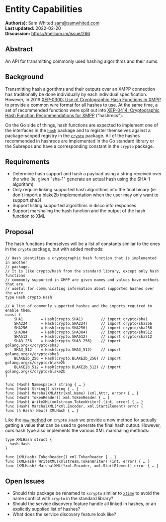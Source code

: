 # Entity Capabilities

**Author(s):** Sam Whited <sam@samwhited.com>  
**Last updated:** 2022-02-20  
**Discussion:** https://mellium.im/issue/266

## Abstract

An API for transmitting commonly used hashing algorithms and their sums.


## Background

Transmitting hash algorithms and their outputs over an XMPP connection has
traditionally be done individually by each individual specification.
However, in 2019 [XEP-0300: Use of Cryptographic Hash Functions in
XMPP][XEP-0300] to provide a common wire format for all hashes to use.
At the same time, a set of recommended functions were split out into [XEP-0414:
Cryptographic Hash Function Recommendations for XMPP][XEP-0414] ("hashrecs").

On the Go side of things, hash functions are expected to implement one of the
interfaces in the [`hash`] package and to register themselves against a
package-scoped registry in the [`crypto`] package.
All of the hashes recommended in hashrecs are implemented in the Go standard
library or the Subrepos and have a corresponding constant in the `crypto`
package.


## Requirements

- Determine hash support and hash a payload using a string received over the
  wire (ie. given "sha-1" generate an actual hash using the SHA-1 algorithm)
- Only require linking supported hash algorithms into the final binary (ie.
  don't import a blake2b implementation when the user may only want to support
  sha3)
- Support listing supported algorithms in disco info responses
- Support marshaling the hash function and the output of the hash function to
  XML


## Proposal

The hash functions themselves will be a list of constants similar to the ones in
the `crypto` package, but with added methods:

    // Hash identifies a cryptographic hash function that is implemented in another
    // package.
    // It is like crypto/hash from the standard library, except only hash functions
    // commonly supported in XMPP are given names and values have methods that are
    // useful for communicating information about supported hashes over the wire.
    type Hash crypto.Hash

    // A list of commonly supported hashes and the imports required to enable them.
    const (
    	SHA1        = Hash(crypto.SHA1)        // import crypto/sha1
    	SHA224      = Hash(crypto.SHA224)      // import crypto/sha256
    	SHA256      = Hash(crypto.SHA256)      // import crypto/sha256
    	SHA384      = Hash(crypto.SHA384)      // import crypto/sha512
    	SHA512      = Hash(crypto.SHA512)      // import crypto/sha512
    	SHA3_256    = Hash(crypto.SHA3_256)    // import golang.org/x/crypto/sha3
    	SHA3_512    = Hash(crypto.SHA3_512)    // import golang.org/x/crypto/sha3
    	BLAKE2b_256 = Hash(crypto.BLAKE2b_256) // import golang.org/x/crypto/blake2b
    	BLAKE2b_512 = Hash(crypto.BLAKE2b_512) // import golang.org/x/crypto/blake2b
    )

    func (Hash) Namespace() string { … }
    func (Hash) String() string { … }
    func (Hash) MarshalXMLAttr(xml.Name) (xml.Attr, error) { … }
    func (Hash) TokenReader() xml.TokenReader { … }
    func (Hash) WriteXML(xmlstream.TokenWriter) (int, error) { … }
    func (Hash) MarshalXML(*xml.Encoder, xml.StartElement) error {
    func (h Hash) New() XMLHash { … }

Like the [`New` method] on `crypto.Hash` we provide a new method for actually
getting a value that can be used to generate the final hash output.
However, ours hash type also implements the various XML marshaling methods:

    type XMLHash struct {
      hash.Hash
    }

    func (XMLHash) TokenReader() xml.TokenReader { … }
    func (XMLHash) WriteXML(xmlstream.TokenWriter) (int, error) { … }
    func (XMLHash) MarshalXML(*xml.Encoder, xml.StartElement) error { … }


## Open Issues

- Should this package be renamed to `xcrypto` similar to [`xtime`] to avoid the
  name conflict with `crypto` in the standard library?
- Should the service discovery feature handle all linked in hashes, or an
  explicitly supplied list of hashes?
- What does the service discovery feature look like?

[XEP-0300]: https://xmpp.org/extensions/xep-0300.html
[XEP-0414]: https://xmpp.org/extensions/xep-0414.html
[`hash`]: https://pkg.go.dev/hash
[`crypto`]: https://pkg.go.dev/crypto
[`New` method]: https://pkg.go.dev/crypto#Hash.New
[`hash.Hash`]: https://pkg.go.dev/hash#Hash
[`xtime`]: https://pkg.go.dev/mellium.im/xmpp/xtime
